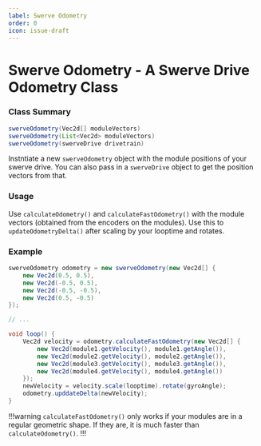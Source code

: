 ```yaml
---
label: Swerve Odometry
order: 0
icon: issue-draft
---
```


# Swerve Odometry - A Swerve Drive Odometry Class

### Class Summary

```java
swerveOdometry(Vec2d[] moduleVectors)
swerveOdometry(List<Vec2d> moduleVectors)
swerveOdometry(swerveDrive drivetrain)
```

Instntiate a new `swerveOdometry` object with the module positions of your swerve drive. You can also pass in a `swerveDrive` object to get the position vectors from that.

### Usage

Use `calculateOdometry()` and `calculateFastOdometry()` with the module vectors (obtained from the encoders on the modules). Use this to `updateOdometryDelta()` after scaling by your looptime and rotates.

### Example

```java
swerveOdometry odometry = new swerveOdometry(new Vec2d[] {
    new Vec2d(0.5, 0.5),
    new Vec2d(-0.5, 0.5),
    new Vec2d(-0.5, -0.5),
    new Vec2d(0.5, -0.5)
});

// ...

void loop() {
    Vec2d velocity = odometry.calculateFastOdometry(new Vec2d[] {
        new Vec2d(module1.getVelocity(), module1.getAngle()),
        new Vec2d(module2.getVelocity(), module2.getAngle()),
        new Vec2d(module3.getVelocity(), module3.getAngle()),
        new Vec2d(module4.getVelocity(), module4.getAngle())
    });
    newVelocity = velocity.scale(looptime).rotate(gyroAngle);
    odometry.upddateDelta(newVelocity);
}
```
!!!warning
`calculateFastOdometry()` only works if your modules are in a regular geometric shape. If they are, it is much faster than `calculateOdometry()`.
!!!
